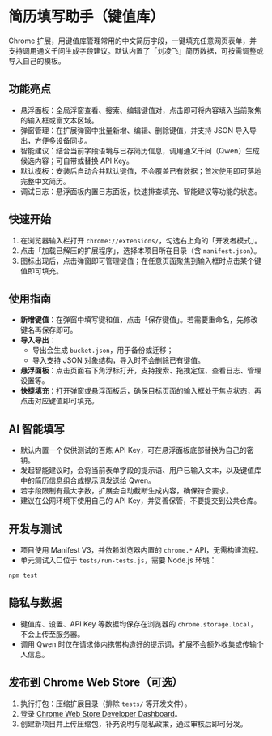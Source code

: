 # 简历填写助手（键值库）

Chrome 扩展，用键值库管理常用的中文简历字段，一键填充任意网页表单，并支持调用通义千问生成字段建议。默认内置了「刘凌飞」简历数据，可按需调整或导入自己的模板。

## 功能亮点
- 悬浮面板：全局浮窗查看、搜索、编辑键值对，点击即可将内容填入当前聚焦的输入框或富文本区域。
- 弹窗管理：在扩展弹窗中批量新增、编辑、删除键值，并支持 JSON 导入导出，方便多设备同步。
- 智能建议：结合当前字段语境与已存简历信息，调用通义千问（Qwen）生成候选内容；可自带或替换 API Key。
- 默认模板：安装后自动合并默认键值，不会覆盖已有数据；首次使用即可落地完整中文简历。
- 调试日志：悬浮面板内置日志面板，快速排查填充、智能建议等功能的状态。

## 快速开始
1. 在浏览器输入栏打开 `chrome://extensions/`，勾选右上角的「开发者模式」。
2. 点击「加载已解压的扩展程序」，选择本项目所在目录（含 `manifest.json`）。
3. 图标出现后，点击弹窗即可管理键值；在任意页面聚焦到输入框时点击某个键值即可填充。

## 使用指南
- **新增键值**：在弹窗中填写键和值，点击「保存键值」。若需要重命名，先修改键名再保存即可。
- **导入导出**：
  - 导出会生成 `bucket.json`，用于备份或迁移；
  - 导入支持 JSON 对象结构，导入时不会删除已有键值。
- **悬浮面板**：点击页面右下角浮标打开，支持搜索、拖拽定位、查看日志、管理设置等。
- **快捷填充**：打开弹窗或悬浮面板后，确保目标页面的输入框处于焦点状态，再点击对应键值即可填充。

## AI 智能填写
- 默认内置一个仅供测试的百炼 API Key，可在悬浮面板底部替换为自己的密钥。
- 发起智能建议时，会将当前表单字段的提示语、用户已输入文本，以及键值库中的简历信息组合成提示词发送给 Qwen。
- 若字段限制有最大字数，扩展会自动截断生成内容，确保符合要求。
- 建议在公网环境下使用自己的 API Key，并妥善保管，不要提交到公共仓库。

## 开发与测试
- 项目使用 Manifest V3，并依赖浏览器内置的 `chrome.*` API，无需构建流程。
- 单元测试入口位于 `tests/run-tests.js`，需要 Node.js 环境：

```bash
npm test
```

## 隐私与数据
- 键值库、设置、API Key 等数据均保存在浏览器的 `chrome.storage.local`，不会上传至服务器。
- 调用 Qwen 时仅在请求体内携带构造好的提示词，扩展不会额外收集或传输个人信息。

## 发布到 Chrome Web Store（可选）
1. 执行打包：压缩扩展目录（排除 `tests/` 等开发文件）。
2. 登录 [Chrome Web Store Developer Dashboard](https://chrome.google.com/webstore/devconsole/)。
3. 创建新项目并上传压缩包，补充说明与隐私政策，通过审核后即可分发。

